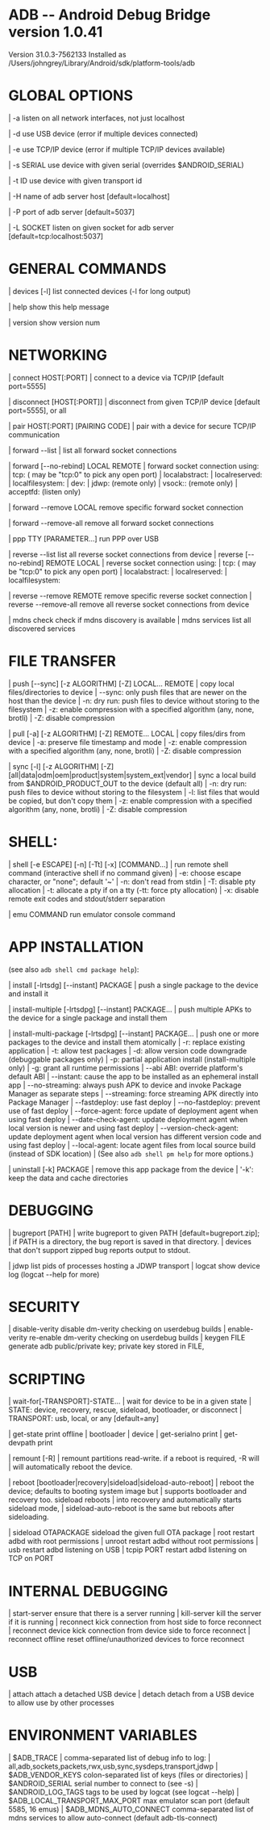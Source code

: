 # ADB -- Android Debug Bridge version 1.0.41

Version 31.0.3-7562133
Installed as /Users/johngrey/Library/Android/sdk/platform-tools/adb

# GLOBAL OPTIONS

| -a         listen on all network interfaces, not just localhost

| -d         use USB device (error if multiple devices connected)

| -e         use TCP/IP device (error if multiple TCP/IP devices available)

| -s SERIAL  use device with given serial (overrides $ANDROID_SERIAL)

| -t ID      use device with given transport id

| -H         name of adb server host [default=localhost]

| -P         port of adb server [default=5037]

| -L SOCKET  listen on given socket for adb server [default=tcp:localhost:5037]

# GENERAL COMMANDS
| devices [-l]             list connected devices (-l for long output)

| help                     show this help message

| version                  show version num

# NETWORKING

| connect HOST[:PORT]
|         connect to a device via TCP/IP [default port=5555]

| disconnect [HOST[:PORT]]
|            disconnect from given TCP/IP device [default port=5555], or all

| pair HOST[:PORT] [PAIRING CODE]
|      pair with a device for secure TCP/IP communication

| forward --list
|         list all forward socket connections

| forward [--no-rebind] LOCAL REMOTE
|     forward socket connection using:
|       tcp:<port> (<local> may be "tcp:0" to pick any open port)
|       localabstract:<unix domain socket name>
|       localreserved:<unix domain socket name>
|       localfilesystem:<unix domain socket name>
|       dev:<character device name>
|       jdwp:<process pid> (remote only)
|       vsock:<CID>:<port> (remote only)
|       acceptfd:<fd> (listen only)

| forward --remove LOCAL   remove specific forward socket connection

| forward --remove-all     remove all forward socket connections

| ppp TTY [PARAMETER...]   run PPP over USB

| reverse --list           list all reverse socket connections from device
| reverse [--no-rebind] REMOTE LOCAL
|     reverse socket connection using:
|       tcp:<port> (<remote> may be "tcp:0" to pick any open port)
|       localabstract:<unix domain socket name>
|       localreserved:<unix domain socket name>
|       localfilesystem:<unix domain socket name>

| reverse --remove REMOTE  remove specific reverse socket connection
| reverse --remove-all     remove all reverse socket connections from device

| mdns check               check if mdns discovery is available
| mdns services            list all discovered services

# FILE TRANSFER

| push [--sync] [-z ALGORITHM] [-Z] LOCAL... REMOTE
|     copy local files/directories to device
|     --sync: only push files that are newer on the host than the device
|     -n: dry run: push files to device without storing to the filesystem
|     -z: enable compression with a specified algorithm (any, none, brotli)
|     -Z: disable compression

| pull [-a] [-z ALGORITHM] [-Z] REMOTE... LOCAL
|     copy files/dirs from device
|     -a: preserve file timestamp and mode
|     -z: enable compression with a specified algorithm (any, none, brotli)
|     -Z: disable compression

| sync [-l] [-z ALGORITHM] [-Z] [all|data|odm|oem|product|system|system_ext|vendor]
|     sync a local build from $ANDROID_PRODUCT_OUT to the device (default all)
|     -n: dry run: push files to device without storing to the filesystem
|     -l: list files that would be copied, but don't copy them
|     -z: enable compression with a specified algorithm (any, none, brotli)
|     -Z: disable compression

# SHELL:

| shell [-e ESCAPE] [-n] [-Tt] [-x] [COMMAND...]
|     run remote shell command (interactive shell if no command given)
|     -e: choose escape character, or "none"; default '~'
|     -n: don't read from stdin
|     -T: disable pty allocation
|     -t: allocate a pty if on a tty (-tt: force pty allocation)
|     -x: disable remote exit codes and stdout/stderr separation

| emu COMMAND              run emulator console command

# APP INSTALLATION
(see also `adb shell cmd package help`):

| install [-lrtsdg] [--instant] PACKAGE
|     push a single package to the device and install it

| install-multiple [-lrtsdpg] [--instant] PACKAGE...
|     push multiple APKs to the device for a single package and install them

| install-multi-package [-lrtsdpg] [--instant] PACKAGE...
|     push one or more packages to the device and install them atomically
|     -r: replace existing application
|     -t: allow test packages
|     -d: allow version code downgrade (debuggable packages only)
|     -p: partial application install (install-multiple only)
|     -g: grant all runtime permissions
|     --abi ABI: override platform's default ABI
|     --instant: cause the app to be installed as an ephemeral install app
|     --no-streaming: always push APK to device and invoke Package Manager as separate steps
|     --streaming: force streaming APK directly into Package Manager
|     --fastdeploy: use fast deploy
|     --no-fastdeploy: prevent use of fast deploy
|     --force-agent: force update of deployment agent when using fast deploy
|     --date-check-agent: update deployment agent when local version is newer and using fast deploy
|     --version-check-agent: update deployment agent when local version has different version code and using fast deploy
|     --local-agent: locate agent files from local source build (instead of SDK location)
|     (See also `adb shell pm help` for more options.)

| uninstall [-k] PACKAGE
|     remove this app package from the device
|     '-k': keep the data and cache directories

# DEBUGGING
| bugreport [PATH]
|     write bugreport to given PATH [default=bugreport.zip];
|     if PATH is a directory, the bug report is saved in that directory.
|     devices that don't support zipped bug reports output to stdout.

| jdwp                     list pids of processes hosting a JDWP transport
| logcat                   show device log (logcat --help for more)

# SECURITY
| disable-verity           disable dm-verity checking on userdebug builds
| enable-verity            re-enable dm-verity checking on userdebug builds
| keygen FILE              generate adb public/private key; private key stored in FILE,

# SCRIPTING
| wait-for[-TRANSPORT]-STATE...
|     wait for device to be in a given state
|     STATE: device, recovery, rescue, sideload, bootloader, or disconnect
|     TRANSPORT: usb, local, or any [default=any]

| get-state                print offline | bootloader | device
| get-serialno             print <serial-number>
| get-devpath              print <device-path>

| remount [-R]
|      remount partitions read-write. if a reboot is required, -R will
|      will automatically reboot the device.

| reboot [bootloader|recovery|sideload|sideload-auto-reboot]
|     reboot the device; defaults to booting system image but
|     supports bootloader and recovery too. sideload reboots
|     into recovery and automatically starts sideload mode,
|     sideload-auto-reboot is the same but reboots after sideloading.

| sideload OTAPACKAGE      sideload the given full OTA package
| root                     restart adbd with root permissions
| unroot                   restart adbd without root permissions
| usb                      restart adbd listening on USB
| tcpip PORT               restart adbd listening on TCP on PORT

# INTERNAL DEBUGGING

| start-server             ensure that there is a server running
| kill-server              kill the server if it is running
| reconnect                kick connection from host side to force reconnect
| reconnect device         kick connection from device side to force reconnect
| reconnect offline        reset offline/unauthorized devices to force reconnect

# USB

| attach                   attach a detached USB device
| detach                   detach from a USB device to allow use by other processes

# ENVIRONMENT VARIABLES

| $ADB_TRACE
|     comma-separated list of debug info to log:
|     all,adb,sockets,packets,rwx,usb,sync,sysdeps,transport,jdwp
| $ADB_VENDOR_KEYS         colon-separated list of keys (files or directories)
| $ANDROID_SERIAL          serial number to connect to (see -s)
| $ANDROID_LOG_TAGS        tags to be used by logcat (see logcat --help)
| $ADB_LOCAL_TRANSPORT_MAX_PORT max emulator scan port (default 5585, 16 emus)
| $ADB_MDNS_AUTO_CONNECT   comma-separated list of mdns services to allow auto-connect (default adb-tls-connect)
